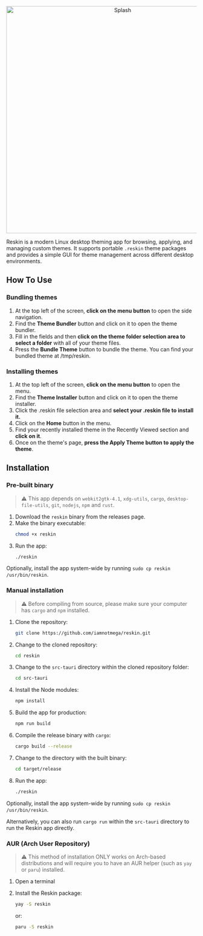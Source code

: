 <p align="center">
  <img src="https://raw.githubusercontent.com/iamnotmega/reskin/main/public/assets/splash.svg" alt="Splash" width="600"/>
</p>

Reskin is a modern Linux desktop theming app for browsing, applying, and managing custom themes. It supports portable `.reskin` theme packages and provides a simple GUI for theme management across different desktop environments.

## How To Use

### Bundling themes
1. At the top left of the screen, **click on the menu button** to open the side navigation.
2. Find the **Theme Bundler** button and click on it to open the theme bundler.
3. Fill in the fields and then **click on the theme folder selection area to select a folder** with all of your theme files.
4. Press the **Bundle Theme** button to bundle the theme. You can find your bundled theme at /tmp/reskin.

### Installing themes
1. At the top left of the screen, **click on the menu button** to open the menu.
2. Find the **Theme Installer** button and click on it to open the theme installer.
3. Click the .reskin file selection area and **select your .reskin file to install it.**
4. Click on the **Home** button in the menu.
5. Find your recently installed theme in the Recently Viewed section and **click on it**.
6. Once on the theme's page, **press the Apply Theme button to apply the theme**.

## Installation

### Pre-built binary
> **⚠️** This app depends on `webkit2gtk-4.1`, `xdg-utils`, `cargo`, `desktop-file-utils`, `git`, `nodejs`, `npm` and `rust`.

1. Download the `reskin` binary from the releases page.
2. Make the binary executable:
   ```bash
   chmod +x reskin
   ```
3. Run the app:
   ```bash
   ./reskin
    ```

Optionally, install the app system-wide by running `sudo cp reskin /usr/bin/reskin`.

### Manual installation
> **⚠️** Before compiling from source, please make sure your computer has `cargo` and `npm` installed.

1. Clone the repository:
   ```bash
   git clone https://github.com/iamnotmega/reskin.git
   ```
2. Change to the cloned repository:
   ```bash
   cd reskin
   ```
3. Change to the `src-tauri` directory within the cloned repository folder:
   ```bash
   cd src-tauri
   ```
5. Install the Node modules:
   ```bash
   npm install
   ```
6. Build the app for production:
   ```bash
   npm run build
   ```
7. Compile the release binary with `cargo`:
    ```bash
    cargo build --release
    ```
8. Change to the directory with the built binary:
   ```bash
   cd target/release
   ```
9. Run the app:
   ```bash
   ./reskin
   ```
Optionally, install the app system-wide by running `sudo cp reskin /usr/bin/reskin`.

Alternatively, you can also run `cargo run` within the `src-tauri` directory to run the Reskin app directly.

### AUR (Arch User Repository)
> **⚠️** This method of installation ONLY works on Arch-based distributions and will require you to have an AUR helper (such as `yay` or `paru`) installed.
1. Open a terminal
   
2. Install the Reskin package:
   ```bash
   yay -S reskin
   ```
   or:
   ```bash
   paru -S reskin
   ```
